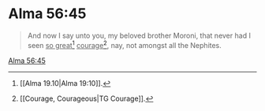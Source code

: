 # Alma 56:45

> And now I say unto you, my beloved brother Moroni, that never had I seen <u>so great</u>[^a] <u>courage</u>[^b], nay, not amongst all the Nephites.

[Alma 56:45](https://www.churchofjesuschrist.org/study/scriptures/bofm/alma/56?lang=eng&id=p45#p45)


[^a]: [[Alma 19.10|Alma 19:10]].  
[^b]: [[Courage, Courageous|TG Courage]].  
